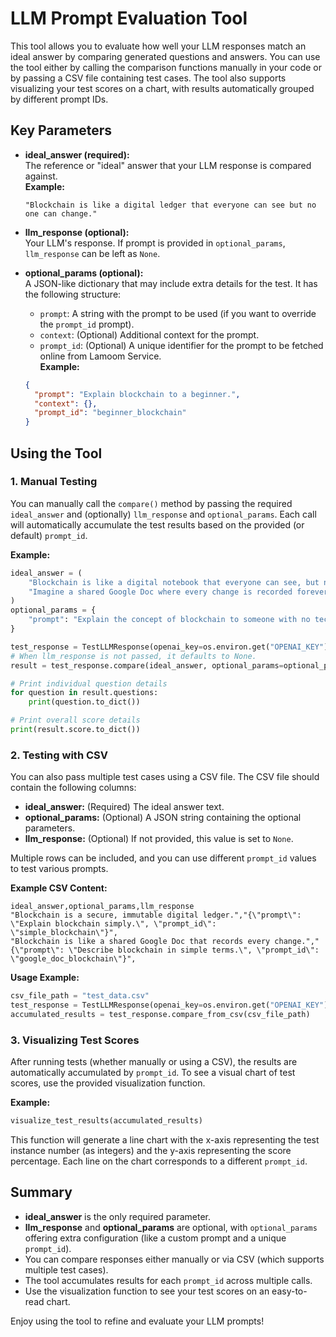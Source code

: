 # LLM Prompt Evaluation Tool

This tool allows you to evaluate how well your LLM responses match an ideal answer by comparing generated questions and answers. You can use the tool either by calling the comparison functions manually in your code or by passing a CSV file containing test cases. The tool also supports visualizing your test scores on a chart, with results automatically grouped by different prompt IDs.

## Key Parameters

- **ideal_answer (required):**  
  The reference or "ideal" answer that your LLM response is compared against.  
  **Example:**  
  ```
  "Blockchain is like a digital ledger that everyone can see but no one can change."
  ```

- **llm_response (optional):**  
  Your LLM's response. If prompt is provided in `optional_params`, `llm_response` can be left as `None`.

- **optional_params (optional):**  
  A JSON-like dictionary that may include extra details for the test. It has the following structure:
  - `prompt`: A string with the prompt to be used (if you want to override the `prompt_id` prompt).
  - `context`: (Optional) Additional context for the prompt.
  - `prompt_id`: (Optional) A unique identifier for the prompt to be fetched online from Lamoom Service.  
  **Example:**  
  ```json
  {
    "prompt": "Explain blockchain to a beginner.",
    "context": {},
    "prompt_id": "beginner_blockchain"
  }
  ```

## Using the Tool

### 1. Manual Testing

You can manually call the `compare()` method by passing the required `ideal_answer` and (optionally) `llm_response` and `optional_params`. Each call will automatically accumulate the test results based on the provided (or default) `prompt_id`.

**Example:**

```python
ideal_answer = (
    "Blockchain is like a digital notebook that everyone can see, but no one can secretly change. "
    "Imagine a shared Google Doc where every change is recorded forever, and no one can edit past entries."
)
optional_params = {
    "prompt": "Explain the concept of blockchain to someone with no technical background."
}

test_response = TestLLMResponse(openai_key=os.environ.get("OPENAI_KEY"))
# When llm_response is not passed, it defaults to None.
result = test_response.compare(ideal_answer, optional_params=optional_params)

# Print individual question details
for question in result.questions:
    print(question.to_dict())

# Print overall score details
print(result.score.to_dict())
```

### 2. Testing with CSV

You can also pass multiple test cases using a CSV file. The CSV file should contain the following columns:

- **ideal_answer:** (Required) The ideal answer text.
- **optional_params:** (Optional) A JSON string containing the optional parameters.  
- **llm_response:** (Optional) If not provided, this value is set to `None`.

Multiple rows can be included, and you can use different `prompt_id` values to test various prompts.

**Example CSV Content:**

```csv
ideal_answer,optional_params,llm_response
"Blockchain is a secure, immutable digital ledger.","{\"prompt\": \"Explain blockchain simply.\", \"prompt_id\": \"simple_blockchain\"}", 
"Blockchain is like a shared Google Doc that records every change.","{\"prompt\": \"Describe blockchain in simple terms.\", \"prompt_id\": \"google_doc_blockchain\"}", 
```

**Usage Example:**

```python
csv_file_path = "test_data.csv"
test_response = TestLLMResponse(openai_key=os.environ.get("OPENAI_KEY"))
accumulated_results = test_response.compare_from_csv(csv_file_path)
```

### 3. Visualizing Test Scores

After running tests (whether manually or using a CSV), the results are automatically accumulated by `prompt_id`. To see a visual chart of test scores, use the provided visualization function.

**Example:**

```python
visualize_test_results(accumulated_results)
```

This function will generate a line chart with the x-axis representing the test instance number (as integers) and the y-axis representing the score percentage. Each line on the chart corresponds to a different `prompt_id`.

## Summary

- **ideal_answer** is the only required parameter.
- **llm_response** and **optional_params** are optional, with `optional_params` offering extra configuration (like a custom prompt and a unique `prompt_id`).
- You can compare responses either manually or via CSV (which supports multiple test cases).
- The tool accumulates results for each `prompt_id` across multiple calls.
- Use the visualization function to see your test scores on an easy-to-read chart.

Enjoy using the tool to refine and evaluate your LLM prompts!